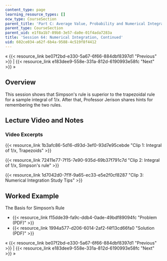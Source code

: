 ```yaml
---
content_type: page
learning_resource_types: []
ocw_type: CourseSection
parent_title: 'Part C: Average Value, Probability and Numerical Integration'
parent_type: CourseSection
parent_uid: e1f8a1b7-89b8-3e57-da0e-01f4ada7283a
title: 'Session 64: Numerical Integration, Continued'
uid: 602ce034-a62f-6b4a-9588-4c519f8f4412
---
```


« {{< resource_link be07f2bd-e330-5a67-6f66-884dbf8397d1 "Previous" >}} | {{< resource_link e183dee9-558e-331a-812d-6190993e58fc "Next" >}} »

Overview
--------

This session shows that Simpson's rule is superior to the trapezoidal rule for a sample integral of 1/x. After that, Professor Jerison shares hints for remembering the two rules.

Lecture Video and Notes
-----------------------

### Video Excerpts

{{< resource_link 1b3afc86-5d16-d93d-3ef0-93d7e95cebde "Clip 1: Integral of 1/x, Trapezoids" >}}

{{< resource_link 72411e77-7f15-7e90-935d-69b37f791c7d "Clip 2: Integral of 1/x, Simpson's rule" >}}

{{< resource_link 1d7042d0-7f1f-9a65-ec33-e5e2f0cf8287 "Clip 3: Numerical Integration Study Tips" >}}

Worked Example
--------------

The Basis for Simpson’s Rule

*   {{< resource_link f15dde39-fa9c-ddb4-0ade-49bdf89094fc "Problem (PDF)" >}}
*   {{< resource_link 1994a577-d206-6014-2af2-f4f13cd66fa0 "Solution (PDF)" >}}

« {{< resource_link be07f2bd-e330-5a67-6f66-884dbf8397d1 "Previous" >}} | {{< resource_link e183dee9-558e-331a-812d-6190993e58fc "Next" >}} »